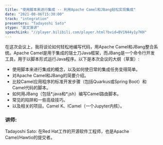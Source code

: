 ```yaml
---
title: "使用脚本来进行集成 -- 利用Apache Camel和JBang轻松实现集成"
date: "2021-08-06T15:30:00" 
track: "integration"
presenters: "Tadayoshi Sato"
stype: "英文演讲"
speechLink: "//player.bilibili.com/player.html?bvid=BV1N44y1y7KH"
---
```

在这次会议上，我将谈论如何轻松地编写代码，用Apache Camel和JBang整合系统。Apache Camel是用于集成的瑞士刀Java框架，而JBang是一个命令行开发工具，用于以脚本形式运行Java程序。以下是本次会议的大纲（草案）:
* 使用脚本来进行集成的概念，以及如何使日常的集成任务变得简单。
* 对Apache Camel和JBang的简要介绍。
* 比较Camel应用程序的标准开发步骤（包括Quarkus或Spring Boot）和Camel代码的脚本。
* 如何用JBang（包括*.java和*.jsh）编写Camel路由脚本。
* 常见的陷阱和一些高级技巧。
* 以及相关的项目。Camel K、ICamel（一个Jupyter内核）。
 ### 讲师: 
 Tadayoshi Sato: 在Red Hat工作的开源软件工程师，也是Apache Camel/Hawtio的提交者。